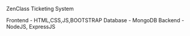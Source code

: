 ZenClass Ticketing System 

Frontend - HTML,CSS,JS,BOOTSTRAP
Database - MongoDB
Backend  - NodeJS, ExpressJS
